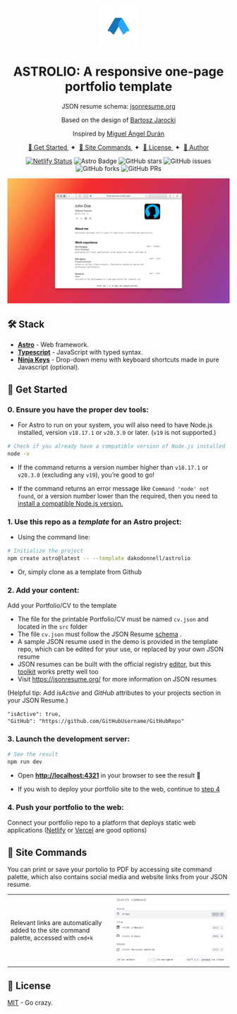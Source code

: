 <div align="center">
<img src="astrolio-logo.png" height="90px" width="auto" />
<h1>
    ASTROLIO: A responsive one-page portfolio template
</h1>
    
<p>
JSON resume schema: <a href="https://jsonresume.org/schema/">jsonresume.org</a>
</p>

<p>
Based on the design of <a href="https://github.com/BartoszJarocki/cv">Bartosz Jarocki</a>
</p>

<p>
Inspired by <a href="https://github.com/midudev/minimalist-portfolio-json">Miguel Ángel Durán</a>
</p>

</div>

<div align="center">
    <a href="#-get-started">
        🚀 Get Started
    </a>
    <span>&nbsp;✦&nbsp;</span>
    <a href="#-site-commands">
        🧞 Site Commands
    </a>
    <span>&nbsp;✦&nbsp;</span>
    <a href="#-license">
        🔑 License
    </a>
    <span>&nbsp;✦&nbsp;</span>
    <a href="https://dakodonnell.com">
        🔗 Author
    </a>
</div>

<p></p>

<div align="center">

[![Netlify Status](https://api.netlify.com/api/v1/badges/ea2e615a-b6e1-4236-b4dc-dec650170388/deploy-status)](https://app.netlify.com/sites/astrolio/deploys)
![Astro Badge](https://img.shields.io/badge/Astro-BC52EE?logo=astro&logoColor=fff&style=flat)
![GitHub stars](https://img.shields.io/github/stars/dakodonnell/astrolio)
![GitHub issues](https://img.shields.io/github/issues/dakodonnell/astrolio)
![GitHub forks](https://img.shields.io/github/forks/dakodonnell/astrolio)
![GitHub PRs](https://img.shields.io/github/issues-pr/dakodonnell/astrolio)

</div>

<img src="astrolio-demo.png"></img>

## 🛠️ Stack

- [**Astro**](https://astro.build/) - Web framework.
- [**Typescript**](https://www.typescriptlang.org/) - JavaScript with typed syntax.
- [**Ninja Keys**](https://github.com/ssleptsov/ninja-keys) - Drop-down menu with keyboard shortcuts made in pure Javascript (optional).


## 🚀 Get Started

### 0. Ensure you have the proper dev tools:

- For Astro to run on your system, you will also need to have Node.js installed, version `v18.17.1` or `v20.3.0` or later. (`v19` is not supported.)

```bash
# Check if you already have a compatible version of Node.js installed
node -v
```

- If the command returns a version number higher than `v18.17.1` or `v20.3.0` (excluding any `v19`), you’re good to go!

- If the command returns an error message like `Command 'node' not found`, or a version number lower than the required, then you need to [install a compatible Node.js version.](https://docs.npmjs.com/downloading-and-installing-node-js-and-npm)

### 1. Use this repo as a _template_ for an Astro project:

- Using the command line:
```bash
# Initialize the project
npm create astro@latest -- --template dakodonnell/astrolio
```
- Or, simply clone as a template from Github

### 2. Add your content:
Add your Portfolio/CV to the template
- The file for the printable Portfolio/CV must be named `cv.json` and located in the `src` folder
- The file `cv.json` must follow the JSON Resume [schema](https://jsonresume.org/schema) .
- A sample JSON resume used in the demo is provided in the template repo, which can be edited for your use, or replaced by your own JSON resume
- JSON resumes can be built with the official registry [editor](https://registry.jsonresume.org/editor), but this [toolkit](https://jsoncv.reorx.com) works pretty well too
- Visit https://jsonresume.org/ for more information on JSON resumes

(Helpful tip: Add _isActive_ and _GitHub_ attributes to your projects section in your JSON Resume.)
```
"isActive": true,
"GitHub": "https://github.com/GitHubUsername/GitHubRepo"
```

### 3. Launch the development server:

```bash
# See the result
npm run dev
```

- Open [**http://localhost:4321**](http://localhost:4321/) in your browser to see the result 🚀

- If you wish to deploy your portfolio site to the web, continue to [step 4](#4-push-your-portfolio-to-the-web)

### 4. Push your portfolio to the web:

Connect your portfolio repo to a platform that deploys static web applications ([Netlify](https://netlify.com) or [Vercel](https://vercel.com) are good options)

## 🧞 Site Commands

You can print or save your portolio to PDF by accessing site command palette, which also contains social media and website links from your JSON resume.

|      |       |
|------|-------|
| Relevant links are automatically added to the site command palette, accessed with `cmd+k`| ![Command menu demo](cmdmenu-demo.png) |

## 🔑 License

[MIT](LICENSE.txt) - Go crazy.
